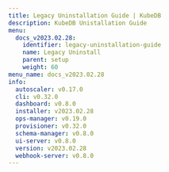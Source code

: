 ```yaml
---
title: Legacy Uninstallation Guide | KubeDB
description: KubeDB Unistallation Guide
menu:
  docs_v2023.02.28:
    identifier: legacy-uninstallation-guide
    name: Legacy Uninstall
    parent: setup
    weight: 60
menu_name: docs_v2023.02.28
info:
  autoscaler: v0.17.0
  cli: v0.32.0
  dashboard: v0.8.0
  installer: v2023.02.28
  ops-manager: v0.19.0
  provisioner: v0.32.0
  schema-manager: v0.8.0
  ui-server: v0.8.0
  version: v2023.02.28
  webhook-server: v0.8.0
---
```


